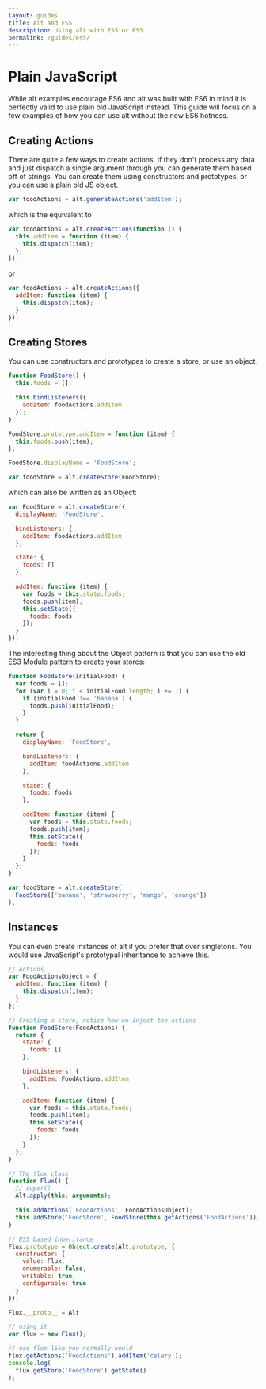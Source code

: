 ```yaml
---
layout: guides
title: Alt and ES5
description: Using alt with ES5 or ES3
permalink: /guides/es5/
---
```


# Plain JavaScript

While alt examples encourage ES6 and alt was built with ES6 in mind it is perfectly valid to use plain old JavaScript instead. This guide will focus on a few examples of how you can use alt without the new ES6 hotness.

## Creating Actions

There are quite a few ways to create actions. If they don't process any data and just dispatch a single argument through you can generate them based off of strings. You can create them using constructors and prototypes, or you can use a plain old JS object.

```js
var foodActions = alt.generateActions('addItem');
```

which is the equivalent to

```js
var foodActions = alt.createActions(function () {
  this.addItem = function (item) {
    this.dispatch(item);
  };
});
```

or

```js
var foodActions = alt.createActions({
  addItem: function (item) {
    this.dispatch(item);
  }
});
```

## Creating Stores

You can use constructors and prototypes to create a store, or use an object.

```js
function FoodStore() {
  this.foods = [];

  this.bindListeners({
    addItem: foodActions.addItem
  });
}

FoodStore.prototype.addItem = function (item) {
  this.foods.push(item);
};

FoodStore.displayName = 'FoodStore';

var foodStore = alt.createStore(FoodStore);
```

which can also be written as an Object:

```js
var FoodStore = alt.createStore({
  displayName: 'FoodStore',

  bindListeners: {
    addItem: foodActions.addItem
  },

  state: {
    foods: []
  },

  addItem: function (item) {
    var foods = this.state.foods;
    foods.push(item);
    this.setState({
      foods: foods
    });
  }
});
```

The interesting thing about the Object pattern is that you can use the old ES3 Module pattern to create your stores:

```js
function FoodStore(initialFood) {
  var foods = [];
  for (var i = 0; i < initialFood.length; i += 1) {
    if (initialFood !== 'banana') {
      foods.push(initialFood);
    }
  }

  return {
    displayName: 'FoodStore',

    bindListeners: {
      addItem: foodActions.addItem
    },

    state: {
      foods: foods
    },

    addItem: function (item) {
      var foods = this.state.foods;
      foods.push(item);
      this.setState({
        foods: foods
      });
    }
  };
}

var foodStore = alt.createStore(
  FoodStore(['banana', 'strawberry', 'mango', 'orange'])
);
```

## Instances

You can even create instances of alt if you prefer that over singletons. You would use JavaScript's prototypal inheritance to achieve this.

```js
// Actions
var FoodActionsObject = {
  addItem: function (item) {
    this.dispatch(item);
  }
};

// Creating a store, notice how we inject the actions
function FoodStore(FoodActions) {
  return {
    state: {
      foods: []
    },

    bindListeners: {
      addItem: FoodActions.addItem
    },

    addItem: function (item) {
      var foods = this.state.foods;
      foods.push(item);
      this.setState({
        foods: foods
      });
    }
  };
}

// The flux class
function Flux() {
  // super()
  Alt.apply(this, arguments);

  this.addActions('FoodActions', FoodActionsObject);
  this.addStore('FoodStore', FoodStore(this.getActions('FoodActions')));
}

// ES5 based inheritance
Flux.prototype = Object.create(Alt.prototype, {
  constructor: {
    value: Flux,
    enumerable: false,
    writable: true,
    configurable: true
  }
});

Flux.__proto__ = Alt

// using it
var flux = new Flux();

// use flux like you normally would
flux.getActions('FoodActions').addItem('celery');
console.log(
  flux.getStore('FoodStore').getState()
);
```
